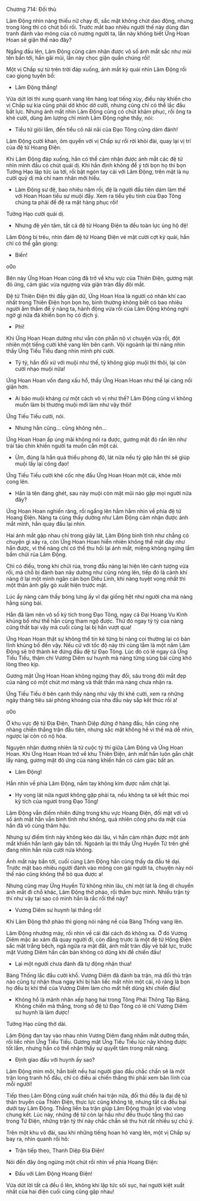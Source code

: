 




Chương 714: Đối thủ


Lâm Động nhìn nàng thiếu nữ chạy đi, sắc mặt không chút dao động, nhưng trong lòng thì có chút bối rối. Trước mắt bao nhiêu người thế này dùng đàn tranh đánh vào mông của cô nương người ta, lần này không biết Ứng Hoan Hoan sẽ giận thế nào đây?

Ngẩng đầu lên, Lâm Động cũng cảm nhận được vô số ánh mắt sắc như mũi tên bắn tới, hắn gãi mũi, lần này chọc giận quần chúng rồi!

Một vị Chấp sự từ trên trời đáp xuống, ánh mắt kỳ quái nhìn Lâm Động rồi cao giọng tuyên bố:

- Lâm Động thắng!

Vừa dứt lời thì xung quanh vang lên hàng loạt tiếng xùy, điều này khiến cho vị Chấp sự kia cũng phải dở khóc dở cười, nhưng cũng chỉ có thể lắc đầu bất lực. Nhưng ánh mắt nhìn Lâm Động cũng có chút khâm phục, rồi ông ta khẽ cười, dùng âm lượng chỉ mình Lâm Động nghe thấy, nói:

- Tiểu tử giỏi lắm, đến tiểu cô nãi nãi của Đạo Tông cũng dám đánh!

Lâm Động cười khan, ôm quyền với vị Chấp sự rồi rời khỏi đài, quay lại vị trí của đệ tử Hoang Điện.

Khi Lâm Động đáp xuống, hắn có thể cảm nhận được ánh mắt các đệ tử nhìn mình đầu có chút quái dị. Khi hắn định không để ý tới bọn họ thì bọn Tưởng Hạo lập tức ùa tới, rồi bật ngón tay cái với Lâm Động, trên mặt là nụ cười quỷ dị mà chỉ nam nhân mới hiểu.

- Lâm Động sư đệ, bao nhiêu năm rồi, đệ là người đầu tiên dám làm thế với Hoan Hoan tiểu sư muội đấy. Xem ra tiểu yêu tinh của Đạo Tông chúng ta phải để đệ ra mặt hàng phục rồi!

Tưởng Hạo cười quái dị.

- Nhưng đệ yên tâm, tất cả đệ tử Hoang Điện ta đều toàn lực ủng hộ đệ!

Lâm Động bị trêu, nhìn đám đệ tử Hoang Điện vẻ mặt cười cợt kỳ quái, hắn chỉ có thể gằn giọng:

- Biến!

o0o

Bên này Ứng Hoan Hoan cũng đã trở về khu vực của Thiên Điện, gương mặt đỏ ửng, cảm giác vừa ngượng vừa giận tràn đầy đôi mắt.

Đệ tử Thiên Điện thì đầy giận dữ, Ứng Hoan Hoa là người có nhân khí cao nhất trong Thiên Điện họn bọn họ, bình thường không biết có bao nhiêu người âm thầm để ý nàng ta, hành động vừa rồi của Lâm Động không nghi ngờ gì nữa đã khiến bọn họ có địch ý.

- Phì!

Khi Ứng Hoan Hoan dường như vẫn còn phẫn nộ vì chuyện vừa rồi, đột nhiên một tiếng cười khẽ vang lên bên cạnh. Vội ngoảnh lại thì nàng nhìn thấy Ứng Tiếu Tiếu đang nhìn mình phì cười.

- Tỷ tỷ, hắn đối xử với muội như thế, tỷ không giúp muội thì thôi, lại còn cười nhạo muội nữa!

Ứng Hoan Hoan vốn đang xấu hổ, thấy Ứng Hoan Hoan như thế lại càng nổi giận hơn.

- Ai bảo muội kháng cự một cách vô vị như thế? Lâm Động cũng vì không muốn làm bị thương muội mới làm như vậy thôi!

Ứng Tiếu Tiếu cười, nói.

- Nhưng hắn cũng… cũng không nên…

Ứng Hoan Hoan ấp úng mãi không nói ra được, gương mặt đỏ rần lên như trái táo chín khiến người ta muốn cắn một cái.

- Ừm, đúng là hắn quá thiếu phong độ, lát nữa nếu tỷ gặp hắn thì sẽ giúp muội lấy lại công đạo!

Ứng Tiếu Tiếu cười khẽ cốc nhẹ đầu Ứng Hoan Hoan một cái, khóe môi cong lên.

- Hắn là tên đáng ghét, sau này muội còn mặt mũi nào gặp mọi người nữa đây?

Ứng Hoan Hoan nghiến răng, rồi ngẩng lên hằm hằm nhìn về phía đệ tử Hoang Điện. Nàng ta cũng thấy dường như Lâm Động cảm nhận được ánh mắt mình, hắn quay đầu lại nhìn.

Hai ánh mắt gặp nhau chỉ trong giây lát, Lâm Động bình tĩnh như chẳng có chuyện gì xảy ra, còn Ứng Hoan Hoan hiển nhiên không thể mặt dày như hắn được, vì thế nàng chỉ có thể thu hồi lại ánh mắt, miệng không ngừng lẩm bẩm chửi rủa Lâm Động.

Chỉ có điều, trong khi chửi rủa, trong đầu nàng lại hiện lên cảnh tượng vừa rồi, mà chỗ bị đánh ban nãy dường như cũng nóng lên, tiếp đó là cảnh khi nàng ở lại một mình ngăn cản bọn Diêu Linh, khi nàng tuyệt vọng nhất thì một thân ảnh gầy gò xuất hiện trước mặt.

Lúc ấy nàng cảm thấy bóng lưng ấy vĩ đại giống hệt như người cha mà nàng hằng sùng bái.

Hắn đã làm nên vô số kỳ tích trong Đạo Tông, ngay cả Đại Hoang Vu Kinh khủng bố như thế hắn cũng tham ngộ được. Thứ đó ngay tỷ tỷ của nàng cũng thất bại vậy mà cuối cùng lại bị hắn vượt qua!

Ứng Hoan Hoan thật sự không thể tin kẻ từng bị nàng coi thường lại có bản lĩnh khủng bố đến vậy. Nếu cứ với tốc độ này thì cùng lắm là một năm Lâm Động sẽ trở thành kẻ đứng đầu đệ tử Đạo Tông. Lúc đó có lẽ ngay cả Ứng Tiếu Tiếu, thậm chí Vương Diêm sư huynh mà nàng từng sùng bái cũng khó lòng theo kịp.

Gương mặt Ứng Hoan Hoan không ngừng thay đổi, sâu trong đôi mắt đẹp của nàng có một chút mơ màng và thất thần mà nàng chưa nhận ra.

Ứng Tiếu Tiếu ở bên cạnh thấy nàng như vậy thì khẽ cười, xem ra những ngày tháng tiêu sái phóng khoáng của nha đầu này sắp kết thúc rồi a!

o0o

Ở khu vực đệ tử Địa Điện, Thanh Diệp đứng ở hàng đầu, hắn cũng nhẹ nhàng chiến thắng trận đầu tiên, nhưng sắc mặt không hề vì thế mà dễ nhìn, ngược lại còn có nộ hỏa.

Nguyên nhân đương nhiên là từ cuộc tỷ thí giữa Lâm Động và Ứng Hoan Hoan. Khi Ứng Hoan Hoan trở về khu Thiên Điện, ánh mắt hắn luôn gắn chặt lấy nàng, gương mặt đỏ ửng của nàng khiến hắn có cảm giác bất an.

- Lâm Động!

Hắn nhìn về phía Lâm Động, nắm tay không kìm được nắm chặt lại.

- Hy vọng lát nữa ngươi không gặp phải ta, nếu không ta sẽ kết thúc mọi kỳ tích của ngươi trong Đạo Tông!

Lâm Động vẫn điềm nhiên đứng trong khu vực Hoang Điện, đối mặt với vô số ánh mắt hắn vẫn bình tĩnh như không, quả nhiên công phu da mặt của hắn đã vô cùng thâm hậu.

Nhưng sự điềm tĩnh này không kéo dài lâu, vì hắn cảm nhận được một ánh mắt khiến hắn lạnh gáy bắn tới. Ngoảnh lại thì thấy Ứng Huyền Tử trên ghế đang nhìn hắn nửa cười nửa không.

Ánh mắt này bắn tới, cuối cùng Lâm Động hắn cũng thấy da đầu tê dại. Trước mặt bao nhiêu người đánh vào mông con gái người ta, chuyện này nói thế nào cũng không thể bỏ qua được a!

Nhưng cũng may Ứng Huyền Tử không nhìn lâu, chỉ một lát là ông di chuyển ánh mắt đi chỗ khác, Lâm Động thở phào, rồi thầm bực mình. Nhiều trận tỷ thí như vậy tại sao có mình hắn là rắc rối thế này?

- Vương Diêm sư huynh lại thắng rồi!

Khi Lâm Động thở phào thì giọng nói nặng nề của Bàng Thống vang lên.

Lâm Động nhướng mày, rồi nhìn về cái đài cách đó không xa. Ở đó Vương Diêm mặc áo xám đã quay người đi, còn đằng trước là một đệ tử Hồng Điện sắc mặt trắng bệch, ngã ngửa ra mặt đất, ánh mắt tràn đầy vẻ bất lực, trước mặt Vương Diêm hắn căn bản không có dũng khí để chiến đấu!

- Lại một người chưa đánh đã tự động nhận thua!

Bàng Thống lắc đầu cười khổ. Vương Diêm đã đánh ba trận, mà đối thủ trận nào cũng tự nhận thua ngay khi bị hắn liếc mắt nhìn một cái, rõ ràng là bọn họ đều bị khí thế của Vương Diêm làm cho mất hết dũng khí chiến đấu!

- Không hổ là mãnh nhân xếp hạng hai trong Tông Phái Thông Tập Bảng. Không chiến mà thắng, trong số đệ tử Đạo Tông có lẽ chỉ Vương Diêm sư huynh là làm được!

Tưởng Hạo cũng thở dài.

Lâm Động đan tay vào nhau nhìn Vương Diêm đang nhắm mắt dưỡng thần, rồi liếc nhìn Ứng Tiếu Tiếu. Gương mặt Ứng Tiếu Tiếu lúc này không được tốt lắm, nhưng hắn có thể nhận thấy sự quyết tâm trong mắt nàng.

- Định giao đấu với huynh ấy sao?

Lâm Động mím môi, hắn biết nếu hai người giao đấu chắc chắn sẽ là một trận long tranh hổ đấu, chỉ có điều ai chiến thắng thì phải xem bản lĩnh của mỗi người!

Tiếp theo Lâm Động cũng xuất chiến hai trận nữa, đối thủ đều là đại đệ tử thân truyền của Thiên Điện, thực lực cũng không tệ, nhưng tất cả đều bại dưới tay Lâm Động. Thắng liền ba trận giúp Lâm Động thuận lợi vào vòng chung kết. Lúc này, những đệ tử còn lại hầu như đều thuộc tầng thứ cao trong Tứ Điện, những trận tỷ thí này chắc chắn sẽ thu hút rất nhiều sự chú ý.

Trên một khu võ đài, sau khi những tiếng hoan hô vang lên, một vị Chấp sự bay ra, nhìn quanh rồi hô:

- Trận tiếp theo, Thanh Diệp Địa Điện!

Nói đến đây ông ngừng một chút rồi nhìn về phía Hoang Điện:

- Đấu với Lâm Động Hoang Điện!

Vừa dứt lời tất cả đều ồ lên, không khí lập tức sôi sục, hai người kiệt xuất nhất của hai điện cuối cùng cũng gặp nhau!




